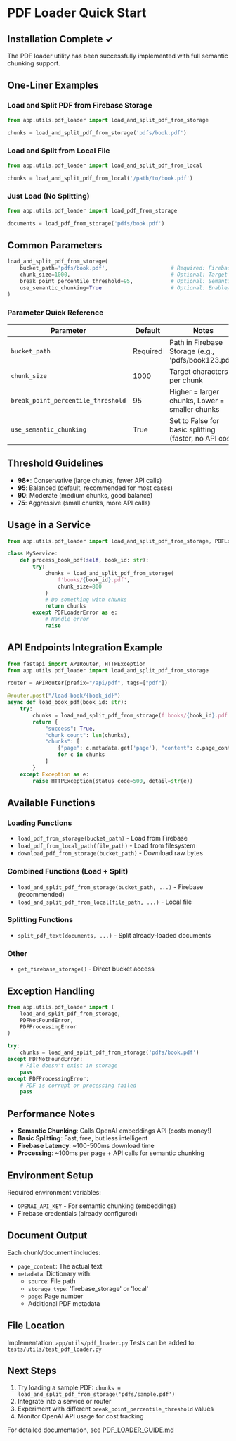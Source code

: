 # PDF Loader Quick Start

## Installation Complete ✓

The PDF loader utility has been successfully implemented with full semantic chunking support.

## One-Liner Examples

### Load and Split PDF from Firebase Storage
```python
from app.utils.pdf_loader import load_and_split_pdf_from_storage

chunks = load_and_split_pdf_from_storage('pdfs/book.pdf')
```

### Load and Split from Local File
```python
from app.utils.pdf_loader import load_and_split_pdf_from_local

chunks = load_and_split_pdf_from_local('/path/to/book.pdf')
```

### Just Load (No Splitting)
```python
from app.utils.pdf_loader import load_pdf_from_storage

documents = load_pdf_from_storage('pdfs/book.pdf')
```

## Common Parameters

```python
load_and_split_pdf_from_storage(
    bucket_path='pdfs/book.pdf',                    # Required: Firebase path
    chunk_size=1000,                                # Optional: Target chunk size
    break_point_percentile_threshold=95,            # Optional: Semantic threshold
    use_semantic_chunking=True                      # Optional: Enable/disable semantic chunking
)
```

### Parameter Quick Reference

| Parameter | Default | Notes |
|-----------|---------|-------|
| `bucket_path` | Required | Path in Firebase Storage (e.g., 'pdfs/book123.pdf') |
| `chunk_size` | 1000 | Target characters per chunk |
| `break_point_percentile_threshold` | 95 | Higher = larger chunks, Lower = smaller chunks |
| `use_semantic_chunking` | True | Set to False for basic splitting (faster, no API cost) |

## Threshold Guidelines

- **98+**: Conservative (large chunks, fewer API calls)
- **95**: Balanced (default, recommended for most cases)
- **90**: Moderate (medium chunks, good balance)
- **75**: Aggressive (small chunks, more API calls)

## Usage in a Service

```python
from app.utils.pdf_loader import load_and_split_pdf_from_storage, PDFLoaderError

class MyService:
    def process_book_pdf(self, book_id: str):
        try:
            chunks = load_and_split_pdf_from_storage(
                f'books/{book_id}.pdf',
                chunk_size=800
            )
            # Do something with chunks
            return chunks
        except PDFLoaderError as e:
            # Handle error
            raise
```

## API Endpoints Integration Example

```python
from fastapi import APIRouter, HTTPException
from app.utils.pdf_loader import load_and_split_pdf_from_storage

router = APIRouter(prefix="/api/pdf", tags=["pdf"])

@router.post("/load-book/{book_id}")
async def load_book_pdf(book_id: str):
    try:
        chunks = load_and_split_pdf_from_storage(f'books/{book_id}.pdf')
        return {
            "success": True,
            "chunk_count": len(chunks),
            "chunks": [
                {"page": c.metadata.get('page'), "content": c.page_content}
                for c in chunks
            ]
        }
    except Exception as e:
        raise HTTPException(status_code=500, detail=str(e))
```

## Available Functions

### Loading Functions
- `load_pdf_from_storage(bucket_path)` - Load from Firebase
- `load_pdf_from_local_path(file_path)` - Load from filesystem
- `download_pdf_from_storage(bucket_path)` - Download raw bytes

### Combined Functions (Load + Split)
- `load_and_split_pdf_from_storage(bucket_path, ...)` - Firebase (recommended)
- `load_and_split_pdf_from_local(file_path, ...)` - Local file

### Splitting Functions
- `split_pdf_text(documents, ...)` - Split already-loaded documents

### Other
- `get_firebase_storage()` - Direct bucket access

## Exception Handling

```python
from app.utils.pdf_loader import (
    load_and_split_pdf_from_storage,
    PDFNotFoundError,
    PDFProcessingError
)

try:
    chunks = load_and_split_pdf_from_storage('pdfs/book.pdf')
except PDFNotFoundError:
    # File doesn't exist in storage
    pass
except PDFProcessingError:
    # PDF is corrupt or processing failed
    pass
```

## Performance Notes

- **Semantic Chunking**: Calls OpenAI embeddings API (costs money!)
- **Basic Splitting**: Fast, free, but less intelligent
- **Firebase Latency**: ~100-500ms download time
- **Processing**: ~100ms per page + API calls for semantic chunking

## Environment Setup

Required environment variables:
- `OPENAI_API_KEY` - For semantic chunking (embeddings)
- Firebase credentials (already configured)

## Document Output

Each chunk/document includes:
- `page_content`: The actual text
- `metadata`: Dictionary with:
  - `source`: File path
  - `storage_type`: 'firebase_storage' or 'local'
  - `page`: Page number
  - Additional PDF metadata

## File Location

Implementation: `app/utils/pdf_loader.py`
Tests can be added to: `tests/utils/test_pdf_loader.py`

## Next Steps

1. Try loading a sample PDF: `chunks = load_and_split_pdf_from_storage('pdfs/sample.pdf')`
2. Integrate into a service or router
3. Experiment with different `break_point_percentile_threshold` values
4. Monitor OpenAI API usage for cost tracking

For detailed documentation, see [PDF_LOADER_GUIDE.md](PDF_LOADER_GUIDE.md)
